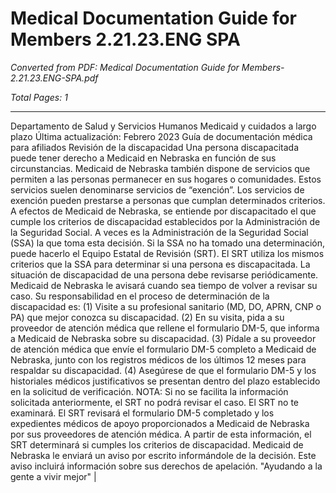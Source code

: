 # Medical Documentation Guide for Members 2.21.23.ENG SPA

*Converted from PDF: Medical Documentation Guide for Members-2.21.23.ENG-SPA.pdf*

*Total Pages: 1*

---

Departamento de Salud y Servicios Humanos
Medicaid y cuidados a largo plazo
Última actualización: Febrero 2023
Guía de documentación médica para afiliados
Revisión de la discapacidad
Una persona discapacitada puede tener derecho a Medicaid en Nebraska en función de sus circunstancias.
Medicaid de Nebraska también dispone de servicios que permiten a las personas permanecer en sus hogares
o comunidades. Estos servicios suelen denominarse servicios de “exención”. Los servicios de exención pueden
prestarse a personas que cumplan determinados criterios.
A efectos de Medicaid de Nebraska, se entiende por discapacitado el que cumple los criterios de discapacidad
establecidos por la Administración de la Seguridad Social. A veces es la Administración de la Seguridad Social
(SSA) la que toma esta decisión. Si la SSA no ha tomado una determinación, puede hacerlo el Equipo Estatal
de Revisión (SRT). El SRT utiliza los mismos criterios que la SSA para determinar si una persona es
discapacitada.
La situación de discapacidad de una persona debe revisarse periódicamente. Medicaid de Nebraska le avisará
cuando sea tiempo de volver a revisar su caso.
Su responsabilidad en el proceso de determinación de la discapacidad es:
(1) Visite a su profesional sanitario (MD, DO, APRN, CNP o PA) que mejor conozca su
discapacidad.
(2) En su visita, pida a su proveedor de atención médica que rellene el formulario DM-5, que
informa a Medicaid de Nebraska sobre su discapacidad.
(3) Pídale a su proveedor de atención médica que envíe el formulario DM-5 completo a Medicaid de
Nebraska, junto con los registros médicos de los últimos 12 meses para respaldar su
discapacidad.
(4) Asegúrese de que el formulario DM-5 y los historiales médicos justificativos se presentan
dentro del plazo establecido en la solicitud de verificación.
NOTA: Si no se facilita la información solicitada anteriormente, el SRT no podrá revisar el caso.
El SRT no te examinará. El SRT revisará el formulario DM-5 completado y los expedientes médicos de apoyo
proporcionados a Medicaid de Nebraska por sus proveedores de atención médica. A partir de esta información,
el SRT determinará si cumples los criterios de discapacidad.
Medicaid de Nebraska le enviará un aviso por escrito informándole de la decisión. Este aviso incluirá información
sobre sus derechos de apelación.
"Ayudando a la gente a vivir mejor" |


